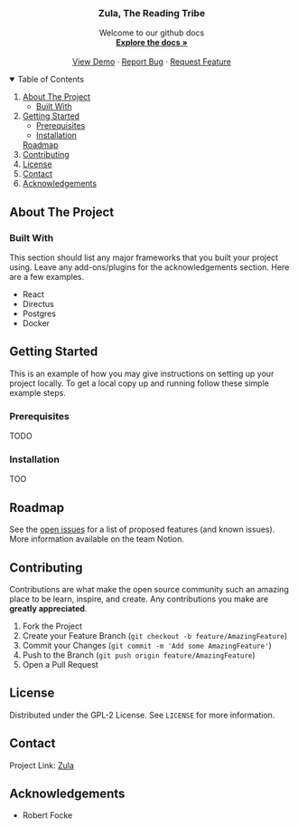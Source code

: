 <br />
<p align="center">
  <!-- <a href="https://github.com/shinroo/zula">
    <img src="images/logo.png" alt="Logo" width="80" height="80">
  </a> -->

  <h3 align="center">Zula, The Reading Tribe</h3>

  <p align="center">
    Welcome to our github docs
    <br />
    <a href="https://github.com/shinroo/zula"><strong>Explore the docs »</strong></a>
    <br />
    <br />
    <a href="https://reading-tribe.anvil.app/">View Demo</a>
    ·
    <a href="https://github.com/shinroo/zula/issues">Report Bug</a>
    ·
    <a href="https://github.com/shinroo/zula/issues">Request Feature</a>
  </p>
</p>



<!-- TABLE OF CONTENTS -->
<details open="open">
  <summary>Table of Contents</summary>
  <ol>
    <li>
      <a href="#about-the-project">About The Project</a>
      <ul>
        <li><a href="#built-with">Built With</a></li>
      </ul>
    </li>
    <li>
      <a href="#getting-started">Getting Started</a>
      <ul>
        <li><a href="#prerequisites">Prerequisites</a></li>
        <li><a href="#installation">Installation</a></li>
      </ul>
    </li
    <li><a href="#roadmap">Roadmap</a></li>
    <li><a href="#contributing">Contributing</a></li>
    <li><a href="#license">License</a></li>
    <li><a href="#contact">Contact</a></li>
    <li><a href="#acknowledgements">Acknowledgements</a></li>
  </ol>
</details>



<!-- ABOUT THE PROJECT -->
## About The Project



### Built With

This section should list any major frameworks that you built your project using. Leave any add-ons/plugins for the acknowledgements section. Here are a few examples.
* React
* Directus
* Postgres
* Docker

<!-- GETTING STARTED -->
## Getting Started

This is an example of how you may give instructions on setting up your project locally.
To get a local copy up and running follow these simple example steps.

### Prerequisites

TODO

### Installation

TOO

<!-- ROADMAP -->
## Roadmap

See the [open issues](https://github.com/shinroo/zula/issues) for a list of proposed features (and known issues). More information available on the team Notion.

<!-- CONTRIBUTING -->
## Contributing

Contributions are what make the open source community such an amazing place to be learn, inspire, and create. Any contributions you make are **greatly appreciated**.

1. Fork the Project
2. Create your Feature Branch (`git checkout -b feature/AmazingFeature`)
3. Commit your Changes (`git commit -m 'Add some AmazingFeature'`)
4. Push to the Branch (`git push origin feature/AmazingFeature`)
5. Open a Pull Request

<!-- LICENSE -->
## License

Distributed under the GPL-2 License. See `LICENSE` for more information.


<!-- CONTACT -->
## Contact

Project Link: [Zula](https://github.com/shinroo/zula)



<!-- ACKNOWLEDGEMENTS -->
## Acknowledgements
* Robert Focke